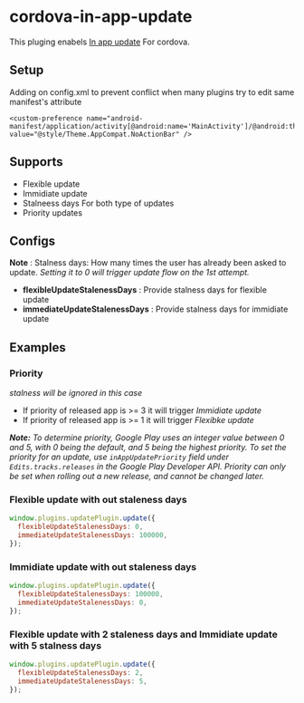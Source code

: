 # cordova-in-app-update

This pluging enabels [In app update](https://developer.android.com/guide/playcore/in-app-updates) For cordova.

## Setup

Adding on config.xml to prevent conflict when many plugins try to edit same manifest's attribute

```
<custom-preference name="android-manifest/application/activity[@android:name='MainActivity']/@android:theme" value="@style/Theme.AppCompat.NoActionBar" />
```

## Supports

- Flexible update
- Immidiate update
- Stalneess days For both type of updates
- Priority updates

## Configs

**Note** :
Stalness days: How many times the user has already been asked to update.
_Setting it to 0 will trigger update flow on the 1st attempt._

- **flexibleUpdateStalenessDays** : Provide stalness days for flexible update
- **immediateUpdateStalenessDays** : Provide stalness days for immidiate update

## Examples

### Priority

_stalness will be ignored in this case_

- If priority of released app is >= 3 it will trigger _Immidiate update_
- If priority of released app is >= 1 it will trigger _Flexibke update_

_**Note:** To determine priority, Google Play uses an integer value between 0 and 5, with 0 being the default, and 5 being the highest priority. To set the priority for an update, use `inAppUpdatePriority` field under `Edits.tracks.releases` in the Google Play Developer API. Priority can only be set when rolling out a new release, and cannot be changed later._

### Flexible update with out staleness days

```javascript
window.plugins.updatePlugin.update({
  flexibleUpdateStalenessDays: 0,
  immediateUpdateStalenessDays: 100000,
});
```

### Immidiate update with out staleness days

```javascript
window.plugins.updatePlugin.update({
  flexibleUpdateStalenessDays: 100000,
  immediateUpdateStalenessDays: 0,
});
```

### Flexible update with 2 staleness days and Immidiate update with 5 stalness days

```javascript
window.plugins.updatePlugin.update({
  flexibleUpdateStalenessDays: 2,
  immediateUpdateStalenessDays: 5,
});
```
